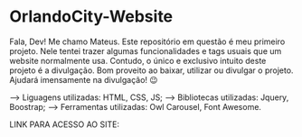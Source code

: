 # OrlandoCity-Website

Fala, Dev! Me chamo Mateus.
Este repositório em questão é meu primeiro projeto. Nele tentei trazer algumas funcionalidades e tags usuais que um website normalmente usa. Contudo, o único e exclusivo intuito deste projeto é a divulgação. 
Bom proveito ao baixar, utilizar ou divulgar o projeto. Ajudará imensamente na divulgação! 😉

--> Liguagens utilizadas: HTML, CSS, JS;
--> Bibliotecas utilizadas: Jquery, Boostrap;
--> Ferramentas utilizadas: Owl Carousel, Font Awesome.

LINK PARA ACESSO AO SITE: 

